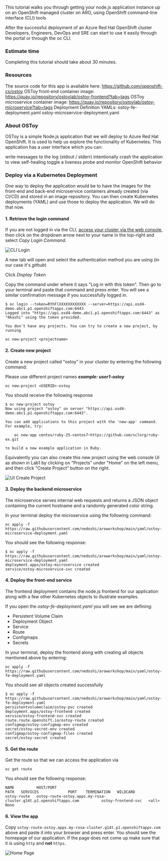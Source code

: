 This tutorial walks you through getting your node.js application instance up on an OpenShift managed cluster on ARO, using OpenShift command-line interface (CLI) tools

After the successful deployment of an Azure Red Hat OpenShift cluster Developers, Engineers, DevOps and SRE can start to use it easily through the portal or through the oc CLI.

### Estimate time
Completing this tutorial should take about 30 minutes.

### Resources
The source code for this app is available here: https://github.com/openshift-cs/ostoy
OSToy front-end container image: https://quay.io/repository/ostoylab/ostoy-frontend?tab=tags
OSToy microservice container image: https://quay.io/repository/ostoylab/ostoy-microservice?tab=tags
Deployment Definition YAMLs:
ostoy-fe-deployment.yaml
ostoy-microservice-deployment.yaml

### About OSToy
OSToy is a simple Node.js application that we will deploy to Azure Red Hat OpenShift. It is used to help us explore the functionality of Kubernetes. This application has a user interface which you can:

write messages to the log (stdout / stderr)
intentionally crash the application to view self-healing
toggle a liveness probe and monitor OpenShift behavior

### Deploy via a Kubernetes Deployment
One way to deploy the application would be to have the images for the front-end and back-end microservice containers already created (via CI/CD) and stored in an image repository.  You can then create Kubernetes deployments (YAML) and use those to deploy the application.  We will do that now.

#### 1. Retrieve the login command
If you are not logged in via the CLI, [access your cluster via the web console](https://github.com/nedoshi/aroworkshop/blob/main/Lab1%20-%20OpenShift%20Basics/OpenShiftBasics-readme.md), then click on the dropdown arrow next to your name in the top-right and select *Copy Login Command*.

![CLI Login](/Images/Lab2-cli-login.png)

A new tab will open and select the authentication method you are using (in our case it's *github*)

Click *Display Token*

Copy the command under where it says "Log in with this token". Then go to your terminal and paste that command and press enter.  You will see a similar confirmation message if you successfully logged in.

    $ oc login --token=RYhFlXXXXXXXXXXXX --server=https://api.osd4-demo.abc1.p1.openshiftapps.com:6443
    Logged into "https://api.osd4-demo.abc1.p1.openshiftapps.com:6443" as "0kashi" using the token provided.

    You don't have any projects. You can try to create a new project, by running

    oc new-project <projectname>

#### 2. Create new project
Create a new project called "ostoy" in your cluster by entering the following command: 

Please use different project names ***example: user1-ostoy***

    oc new-project <USERID>-ostoy

You should receive the following response

    $ oc new-project ostoy
    Now using project "ostoy" on server "https://api.osd4-demo.abc1.p1.openshiftapps.com:6443".

    You can add applications to this project with the 'new-app' command. For example, try:

        oc new-app centos/ruby-25-centos7~https://github.com/sclorg/ruby-ex.git

    to build a new example application in Ruby.

Equivalently you can also create this new project using the web console UI as shown in Lab1 by clicking on "Projects" under "Home" on the left menu, and then click "Create Project" button on the right. 

![UI Create Project](/Images/Lab1-CreateProject.png)

<!---
#### 3. Download the YAML configuration
Download the Kubernetes deployment object yamls from the following locations to your local machine, in a directory of your choosing (just remember where you placed them for the next step).

[ostoy-fe-deployment.yaml](https://raw.githubusercontent.com/openshift-cs/rosaworkshop/master/ostoy/yaml/ostoy-fe-deployment.yaml)

[ostoy-microservice-deployment.yaml](https://raw.githubusercontent.com/openshift-cs/rosaworkshop/master/ostoy/yaml/ostoy-microservice-deployment.yaml)

Feel free to open them up and take a look at what we will be deploying. For simplicity of this lab we have placed all the Kubernetes objects for the front-end in an "all-in-one" yaml file.  Though in reality there are benefits (ease of maintenance and less risk) to separating these out into individual yaml files.
-->

#### 3. Deploy the backend microservice
The microservice serves internal web requests and returns a JSON object containing the current hostname and a randomly generated color string.

In your terminal deploy the microservice using the following command:

    oc apply -f https://raw.githubusercontent.com/nedoshi/aroworkshop/main/yaml/ostoy-microservice-deployment.yaml

You should see the following response:

    $ oc apply -f https://raw.githubusercontent.com/nedoshi/aroworkshop/main/yaml/ostoy-microservice-deployment.yaml
    deployment.apps/ostoy-microservice created
    service/ostoy-microservice-svc created

#### 4. Deploy the front-end service
The frontend deployment contains the node.js frontend for our application along with a few other Kubernetes objects to illustrate examples.

 If you open the *ostoy-fe-deployment.yaml* you will see we are defining:

- Persistent Volume Claim
- Deployment Object
- Service
- Route
- Configmaps
- Secrets

In your terminal, deploy the frontend along with creating all objects mentioned above by entering:

    oc apply -f https://raw.githubusercontent.com/nedoshi/aroworkshop/main/yaml/ostoy-fe-deployment.yaml

You should see all objects created successfully

    $ oc apply -f https://raw.githubusercontent.com/nedoshi/aroworkshop/main/yaml/ostoy-fe-deployment.yaml
    persistentvolumeclaim/ostoy-pvc created
    deployment.apps/ostoy-frontend created
    service/ostoy-frontend-svc created
    route.route.openshift.io/ostoy-route created
    configmap/ostoy-configmap-env created
    secret/ostoy-secret-env created
    configmap/ostoy-configmap-files created
    secret/ostoy-secret created

#### 5. Get the route
Get the route so that we can access the application via 
    
    oc get route

You should see the following response:

    NAME          HOST/PORT                                                 PATH   SERVICES             PORT    TERMINATION   WILDCARD
    ostoy-route   ostoy-route-ostoy.apps.my-rosa-cluster.g14t.p1.openshiftapps.com          ostoy-frontend-svc   <all>                 None

#### 6. View the app
Copy `ostoy-route-ostoy.apps.my-rosa-cluster.g14t.p1.openshiftapps.com` above and paste it into your browser and press enter. You should see the homepage of our application. If the page does not come up make sure that it is using `http` and **not** `https`.

![Home Page](/Images/Lab2-ostoy-homepage.png)



